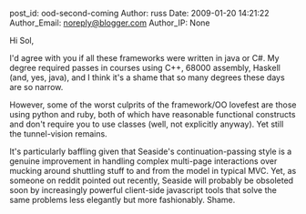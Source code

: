 post_id: ood-second-coming
Author: russ
Date: 2009-01-20 14:21:22
Author_Email: noreply@blogger.com
Author_IP: None

Hi Sol,

I'd agree with you if all these frameworks were written in java or C#. My
degree required passes in courses using C++, 68000 assembly, Haskell (and,
yes, java), and I think it's a shame that so many degrees these days are so
narrow.

However, some of the worst culprits of the framework/OO lovefest are those
using python and ruby, both of which have reasonable functional constructs and
don't require you to use classes (well, not explicitly anyway). Yet still the
tunnel-vision remains.

It's particularly baffling given that Seaside's continuation-passing style is
a genuine improvement in handling complex multi-page interactions over mucking
around shuttling stuff to and from the model in typical MVC. Yet, as someone
on reddit pointed out recently, Seaside will probably be obsoleted soon by
increasingly powerful client-side javascript tools that solve the same
problems less elegantly but more fashionably. Shame.
